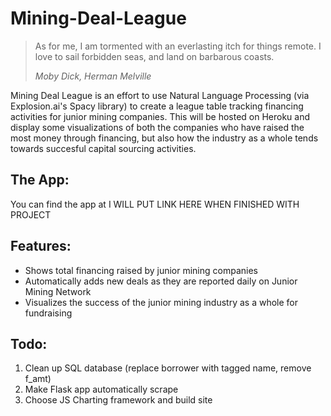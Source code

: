 # Mining-Deal-League
> As for me, I am tormented with an everlasting itch for things remote. I love to sail forbidden seas, and land on barbarous coasts.
> 
> _Moby Dick, Herman Melville_

Mining Deal League is an effort to use Natural Language Processing (via Explosion.ai's Spacy library) to create a league table tracking financing activities for junior mining companies. This will be hosted on Heroku and display some visualizations of both the companies who have raised the most money through financing, but also how the industry as a whole tends towards succesful capital sourcing activities. 

## The App:
You can find the app at I WILL PUT LINK HERE WHEN FINISHED WITH PROJECT

## Features:
- Shows total financing raised by junior mining companies
- Automatically adds new deals as they are reported daily on Junior Mining Network
- Visualizes the success of the junior mining industry as a whole for fundraising

## Todo:
1. Clean up SQL database (replace borrower with tagged name, remove f_amt)
2. Make Flask app automatically scrape
2. Choose JS Charting framework and build site

